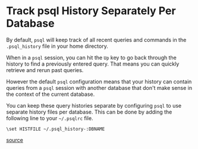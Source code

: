 # Track psql History Separately Per Database

By default, `psql` will keep track of all recent queries and commands in the
`.psql_history` file in your home directory.

When in a `psql` session, you can hit the `Up` key to go back through the
history to find a previously entered query. That means you can quickly retrieve
and rerun past queries.

However the default `psql` configuration means that your history can contain
queries from a `psql` session with another database that don't make sense in
the context of the current database.

You can keep these query histories separate by configuring `psql` to use
separate history files per database. This can be done by adding the following
line to your `~/.psqlrc` file.

```
\set HISTFILE ~/.psql_history-:DBNAME
```

[source](https://github.com/hashrocket/dotmatrix/commit/1bd581db3a7192eb7aaa766a97e4b4b82d544067)
